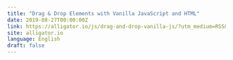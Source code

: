 ```yaml
---
title: "Drag & Drop Elements with Vanilla JavaScript and HTML"
date: 2019-08-27T00:00:00Z
link: https://alligator.io/js/drag-and-drop-vanilla-js/?utm_medium=RSS&utm_source=news.12bit.vn
site: alligator.io
language: English
draft: false
---
```

